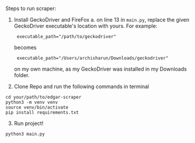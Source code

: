 Steps to run scraper:

1. Install GeckoDriver and FireFox
  a. on line 13 in ```main.py```, replace the given GeckoDriver executable's location with yours. 
    For example:
    
     ```
      executable_path="/path/to/geckodriver"
     ```
      becomes
     ```
      executable_path="/Users/archisharun/Downloads/geckodriver"
     ```
     on my own machine, as my GeckoDriver was installed in my Downloads folder.

2. Clone Repo and run the following commands in terminal

```
cd your/path/to/edgar-scraper
python3 -m venv venv
source venv/bin/activate
pip install requirements.txt
```
3. Run project!
```
python3 main.py
```

